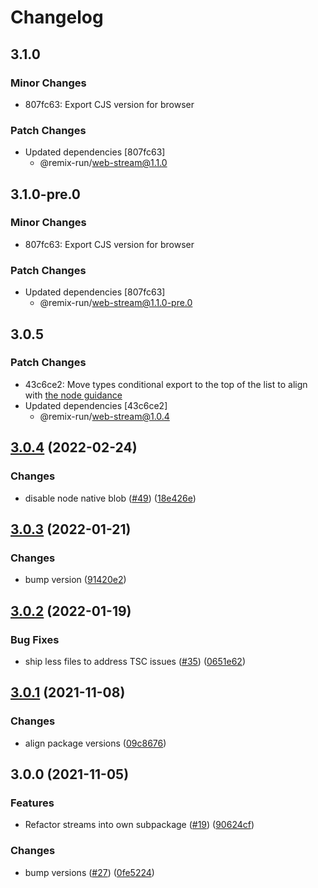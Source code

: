 # Changelog

## 3.1.0

### Minor Changes

- 807fc63: Export CJS version for browser

### Patch Changes

- Updated dependencies [807fc63]
  - @remix-run/web-stream@1.1.0

## 3.1.0-pre.0

### Minor Changes

- 807fc63: Export CJS version for browser

### Patch Changes

- Updated dependencies [807fc63]
  - @remix-run/web-stream@1.1.0-pre.0

## 3.0.5

### Patch Changes

- 43c6ce2: Move types conditional export to the top of the list to align with [the node guidance](https://nodejs.org/api/packages.html#community-conditions-definitions)
- Updated dependencies [43c6ce2]
  - @remix-run/web-stream@1.0.4

## [3.0.4](https://www.github.com/web-std/io/compare/blob-v3.0.3...blob-v3.0.4) (2022-02-24)

### Changes

- disable node native blob ([#49](https://www.github.com/web-std/io/issues/49)) ([18e426e](https://www.github.com/web-std/io/commit/18e426e0552eb855275faadceab35c41335582f2))

## [3.0.3](https://www.github.com/web-std/io/compare/blob-v3.0.2...blob-v3.0.3) (2022-01-21)

### Changes

- bump version ([91420e2](https://www.github.com/web-std/io/commit/91420e294b4188a6da9c961ce4ef4eeac93595a1))

## [3.0.2](https://www.github.com/web-std/io/compare/blob-v3.0.1...blob-v3.0.2) (2022-01-19)

### Bug Fixes

- ship less files to address TSC issues ([#35](https://www.github.com/web-std/io/issues/35)) ([0651e62](https://www.github.com/web-std/io/commit/0651e62ae42d17eae2db89858c9e44f3342c304c))

## [3.0.1](https://www.github.com/web-std/io/compare/blob-v3.0.0...blob-v3.0.1) (2021-11-08)

### Changes

- align package versions ([09c8676](https://www.github.com/web-std/io/commit/09c8676348619313d9df24d9597cea0eb82704d2))

## 3.0.0 (2021-11-05)

### Features

- Refactor streams into own subpackage ([#19](https://www.github.com/web-std/io/issues/19)) ([90624cf](https://www.github.com/web-std/io/commit/90624cfd2d4253c2cbc316d092f26e77b5169f47))

### Changes

- bump versions ([#27](https://www.github.com/web-std/io/issues/27)) ([0fe5224](https://www.github.com/web-std/io/commit/0fe5224124e318f560dcfbd8a234d05367c9fbcb))
